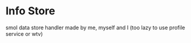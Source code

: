 # Info Store
smol data store handler made by me, myself and I (too lazy to use profile service or wtv)
